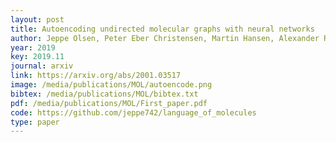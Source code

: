 ```yaml
--- 
layout: post
title: Autoencoding undirected molecular graphs with neural networks
author: Jeppe Olsen, Peter Eber Christensen, Martin Hansen, Alexander Rosenberg Johansen
year: 2019
key: 2019.11
journal: arxiv
link: https://arxiv.org/abs/2001.03517
image: /media/publications/MOL/autoencode.png
bibtex: /media/publications/MOL/bibtex.txt
pdf: /media/publications/MOL/First_paper.pdf
code: https://github.com/jeppe742/language_of_molecules
type: paper
---
```



